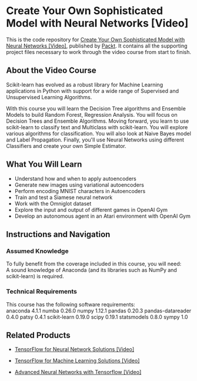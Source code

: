 # Create Your Own Sophisticated Model with Neural Networks [Video]
This is the code repository for [Create Your Own Sophisticated Model with Neural Networks [Video]](https://www.packtpub.com/big-data-and-business-intelligence/create-your-own-sophisticated-model-neural-networks-video?utm_source=github&utm_medium=repository&utm_campaign=9781789130157), published by [Packt](https://www.packtpub.com/?utm_source=github). It contains all the supporting project files necessary to work through the video course from start to finish.
## About the Video Course
Scikit-learn has evolved as a robust library for Machine Learning applications in Python with support for a wide range of Supervised and Unsupervised Learning Algorithms.

With this course you will learn the Decision Tree algorithms and Ensemble Models to build Random Forest, Regression Analysis. You will focus on Decision Trees and Ensemble Algorithms. Moving forward, you learn to use scikit-learn to classify text and Multiclass with scikit-learn. You will explore various algorithms for classification. You will also look at Naive Bayes model and Label Propagation. Finally, you'll use Neural Networks using different Classifiers and create your own Simple Estimator.

<H2>What You Will Learn</H2>
<DIV class=book-info-will-learn-text>
<UL>
<LI>Understand how and when to apply autoencoders 
<LI>Generate new images using variational autoencoders 
<LI>Perform encoding MNIST characters in Autoencoders 
<LI>Train and test a Siamese neural network 
<LI>Work with the Omniglot dataset 
<LI>Explore the input and output of different games in OpenAI Gym 
<LI>Develop an autonomous agent in an Atari environment with OpenAI Gym </LI></UL></DIV>

## Instructions and Navigation
### Assumed Knowledge
To fully benefit from the coverage included in this course, you will need:<br/>
A sound knowledge of Anaconda (and its libraries such as NumPy and scikit-learn) is required.
### Technical Requirements
This course has the following software requirements:<br/>
anaconda 4.1.1
numba 0.26.0
numpy 1.12.1
pandas 0.20.3
pandas-datareader 0.4.0
patsy 0.4.1
scikit-learn 0.19.0
scipy 0.19.1
statsmodels 0.8.0
sympy 1.0

## Related Products
* [TensorFlow for Neural Network Solutions [Video]](https://www.packtpub.com/big-data-and-business-intelligence/tensorflow-neural-network-solutions-video?utm_source=github&utm_medium=repository&utm_campaign=9781789343403)

* [TensorFlow for Machine Learning Solutions [Video]](https://www.packtpub.com/big-data-and-business-intelligence/tensorflow-machine-learning-solutions-video?utm_source=github&utm_medium=repository&utm_campaign=9781789136272)

* [Advanced Neural Networks with Tensorflow [Video]](https://www.packtpub.com/big-data-and-business-intelligence/advanced-neural-networks-tensorflow-video?utm_source=github&utm_medium=repository&utm_campaign=9781788622752)

